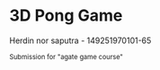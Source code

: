 # 3D Pong Game
Herdin nor saputra - 149251970101-65

<sub>Submission for "agate game course"</sub>

